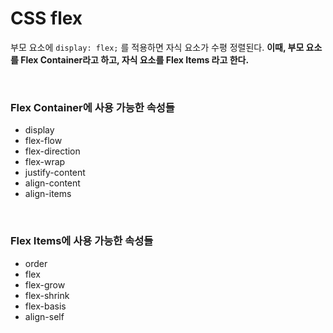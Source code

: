 # CSS flex

부모 요소에 `display: flex;` 를 적용하면 자식 요소가 수평 정렬된다. **이때, 부모 요소를 Flex Container라고 하고, 자식 요소를 Flex Items 라고 한다.**

<br>

### Flex Container에 사용 가능한 속성들
- display
- flex-flow
- flex-direction
- flex-wrap
- justify-content
- align-content
- align-items

<br>

### Flex Items에 사용 가능한 속성들
- order
- flex
- flex-grow
- flex-shrink
- flex-basis
- align-self
